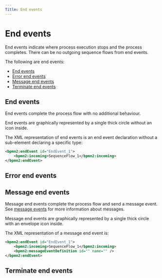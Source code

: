 ```yaml
---
Title: End events
---
```


# End events
End events indicate where process execution stops and the process completes. There can be no outgoing sequence flows from end events. 

The following are end events: 

* [End events](#end-events)
* [Error end events](#error-end-events)
* [Message end events](#message-end-events)
* [Terminate end events](#terminate-end-events)

## End events
End events complete the process flow with no additional behaviour. 

End events are graphically represented by a single thick circle without an icon inside. 

The XML representation of end events is an end event declaration without a sub-element declaring a specific type:

```xml
<bpmn2:endEvent id="EndEvent_1">
	<bpmn2:incoming>SequenceFlow_1</bpmn2:incoming>
</bpmn2:endEvent>
```
## Error end events

## Message end events
Message end events complete the process flow and send a message event. See [message events](../processes-bpmn/bpmn-message.md) for more information about messages.

Message end events are graphically represented by a single thick circle with an envelope icon inside. 

The XML representation of a message end event is: 

```xml
<bpmn2:endEvent id="EndEvent_1">
	<bpmn2:incoming>SequenceFlow_1</bpmn2:incoming>
	<bpmn2:messageEventDefinition id="" name="" />
</bpmn2:endEvent>
```

## Terminate end events
